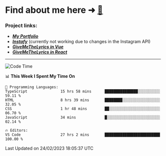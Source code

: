 # Find about me here ➜ [🧑](https://pauabella.dev)

### Project links:
- ***[My Portfolio](https://pauabella.dev)***
- ***[Instafy](https://instafy.me)*** (currently not working due to changes in the Instagram API)
- ***[GiveMeTheLyrics in Vue](https://lyrics.pauabella.dev)***
- ***[GiveMeTheLyrics in React](https://pauabella.dev/GiveMeTheLyrics)***

---
<!--START_SECTION:waka-->
![Code Time](http://img.shields.io/badge/Code%20Time-1%2C931%20hrs%2057%20mins-blue)

📊 **This Week I Spent My Time On** 

```text
💬 Programming Languages: 
TypeScript               15 hrs 58 mins      ███████████████░░░░░░░░░░   59.11 % 
HTML                     8 hrs 39 mins       ████████░░░░░░░░░░░░░░░░░   32.05 % 
CSS                      1 hr 48 mins        ██░░░░░░░░░░░░░░░░░░░░░░░   06.70 % 
JavaScript               34 mins             █░░░░░░░░░░░░░░░░░░░░░░░░   02.14 % 

🔥 Editors: 
VS Code                  27 hrs 2 mins       █████████████████████████   100.00 % 
```


 Last Updated on 24/02/2023 18:05:37 UTC
<!--END_SECTION:waka-->
